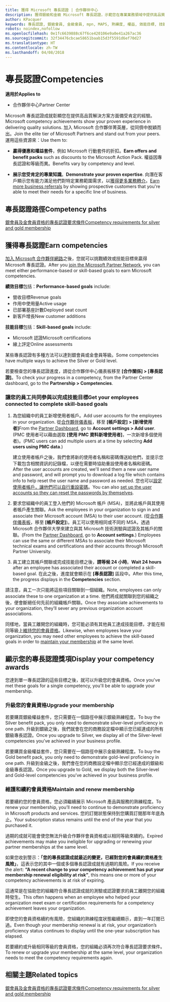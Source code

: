 ```yaml
---
title: 獲得 Microsoft 專長認證 | 合作夥伴中心
description: 獲得銀級和金級 Microsoft 專長認證，示範您在專業業務領域中提供高品質解決方案備受肯定的專業
author: KPacquer
keywords: 專長認證, 銀級會員, 金級會員, mpn, MAPS, 熟練度, 權益, 效能目標, 技能目標
robots: noindex,nofollow
ms.openlocfilehash: 0e1fc6639888c67f6ce420106e9a0e41a267ac36
ms.sourcegitcommit: 32f34476cbcae58651baab15d3f5591d6ef70d27
ms.translationtype: HT
ms.contentlocale: zh-TW
ms.lasthandoff: 04/08/2018
---
```

<!--
•   FWLink https://go.microsoft.com/fwlink/?linkid=851080 : top of page
•   FWLink https://go.microsoft.com/fwlink/?linkid=851281: top of page (duplicate)
•   FWLink https://go.microsoft.com/fwlink/?linkid=851079: Competencies (#attainment_paths)
•   FWLink https://go.microsoft.com/fwlink/?linkid=851081: Maintain and renew membership (#maintain_membership)
•   FWLink https://go.microsoft.com/fwlink/?linkid=851082: Get your employees connected to complete skill-based goals (#associating_achievements)
•   FWLink https://go.microsoft.com/fwlink/?linkid=851083 : Achievement overrides (#achievement_override)
•   FWLink: https://go.microsoft.com/fwlink/?linkid=851236: UI link, goes to the place where you import new users. Temporarily points to the Partner Center homepage.
•   FWLink: https://go.microsoft.com/fwlink/?linkid=851607 :Will go to the docs page for Silver/Gold competency achievements. Currently goes to https://partnercenter.microsoft.com/partner/cloud-solution-provider 

 -->

# <a name="competencies"></a><span data-ttu-id="07599-104">專長認證</span><span class="sxs-lookup"><span data-stu-id="07599-104">Competencies</span></span>

**<span data-ttu-id="07599-105">適用於</span><span class="sxs-lookup"><span data-stu-id="07599-105">Applies to</span></span>**
-  <span data-ttu-id="07599-106">合作夥伴中心</span><span class="sxs-lookup"><span data-stu-id="07599-106">Partner Center</span></span>

<span data-ttu-id="07599-107">Microsoft 專長認證成就彰顯您在提供高品質解決方案方面備受肯定的經驗。</span><span class="sxs-lookup"><span data-stu-id="07599-107">Microsoft competency achievements show your proven experience in delivering quality solutions.</span></span> <span data-ttu-id="07599-108">加入 Microsoft 合作夥伴菁英層，從同儕中脫穎而出。</span><span class="sxs-lookup"><span data-stu-id="07599-108">Join the elite tier of Microsoft Partners and stand out from your peers.</span></span> <span data-ttu-id="07599-109">運用這些資源來：</span><span class="sxs-lookup"><span data-stu-id="07599-109">Use them to:</span></span> 

*  <span data-ttu-id="07599-110">**贏得優惠和權益套件**，例如 Microsoft 行動套件的折扣。</span><span class="sxs-lookup"><span data-stu-id="07599-110">**Earn offers and benefit packs** such as discounts to the Microsoft Action Pack.</span></span> <span data-ttu-id="07599-111">權益因專長認證和等級而異。</span><span class="sxs-lookup"><span data-stu-id="07599-111">Benefits vary by competency and level.</span></span> 

*  <span data-ttu-id="07599-112">**展示您受肯定的專業知識**。</span><span class="sxs-lookup"><span data-stu-id="07599-112">**Demonstrate your proven expertise**.</span></span> <span data-ttu-id="07599-113">向潛在客戶顯示您有能力滿足他們對特定業務範圍需求，以[獲得更多業務轉介](referrals.md)。</span><span class="sxs-lookup"><span data-stu-id="07599-113">[Earn more business referrals](referrals.md) by showing prospective customers that you're able to meet their needs for a specific line of business.</span></span>

## <a href="" id="attainment_paths"></a><span data-ttu-id="07599-114">專長認證路徑</span><span class="sxs-lookup"><span data-stu-id="07599-114">Competency paths</span></span>

[<span data-ttu-id="07599-115">銀會員及金會員資格的專長認證要求條件</span><span class="sxs-lookup"><span data-stu-id="07599-115">Competency requirements for silver and gold membership</span></span>](learn-about-competencies.md)

## <a name="earn-competencies"></a><span data-ttu-id="07599-116">獲得專長認證</span><span class="sxs-lookup"><span data-stu-id="07599-116">Earn competencies</span></span>

<span data-ttu-id="07599-117">[加入 Microsoft 合作夥伴網路](mpn-overview.md)之後，您就可以挑戰績效或技能目標來贏得 Microsoft 專長認證。</span><span class="sxs-lookup"><span data-stu-id="07599-117">After you [join the Microsoft Partner Network](mpn-overview.md), you can meet either performance-based or skill-based goals to earn Microsoft competencies.</span></span> 

<span data-ttu-id="07599-118">**績效目標**包括：</span><span class="sxs-lookup"><span data-stu-id="07599-118">**Performance-based goals** include:</span></span> 
* <span data-ttu-id="07599-119">營收目標</span><span class="sxs-lookup"><span data-stu-id="07599-119">Revenue goals</span></span>
* <span data-ttu-id="07599-120">作用中使用量</span><span class="sxs-lookup"><span data-stu-id="07599-120">Active usage</span></span>
* <span data-ttu-id="07599-121">已部署基座計數</span><span class="sxs-lookup"><span data-stu-id="07599-121">Deployed seat count</span></span>
* <span data-ttu-id="07599-122">新客戶增長</span><span class="sxs-lookup"><span data-stu-id="07599-122">New customer additions</span></span>

<span data-ttu-id="07599-123">**技能目標**包括：</span><span class="sxs-lookup"><span data-stu-id="07599-123">**Skill-based goals** include:</span></span> 
* <span data-ttu-id="07599-124">Microsoft 認證</span><span class="sxs-lookup"><span data-stu-id="07599-124">Microsoft certifications</span></span>
* <span data-ttu-id="07599-125">線上評定</span><span class="sxs-lookup"><span data-stu-id="07599-125">Online assessments</span></span> 

<span data-ttu-id="07599-126">某些專長認證有多種方法可以達到銀會員或金會員等級。</span><span class="sxs-lookup"><span data-stu-id="07599-126">Some competencies have multiple ways to achieve the Silver or Gold level.</span></span>

<span data-ttu-id="07599-127">若要檢查您的專長認證進度，請從合作夥伴中心儀表板移至 **\[合作關係\] > \[專長認證\]**。</span><span class="sxs-lookup"><span data-stu-id="07599-127">To check your progress in a competency, from the Partner Center dashboard, go to the **Partnership > Competencies**.</span></span> 

### <a href="" id="associating_achievements"></a><span data-ttu-id="07599-128">讓您的員工共同參與以完成技能目標</span><span class="sxs-lookup"><span data-stu-id="07599-128">Get your employees connected to complete skill-based goals</span></span>

1.  <span data-ttu-id="07599-129">為您組織中的員工新增使用者帳戶。</span><span class="sxs-lookup"><span data-stu-id="07599-129">Add user accounts for the employees in your organization.</span></span> <span data-ttu-id="07599-130">從[合作夥伴儀表板](http://partnercenter.microsoft.com)，移至 **\[帳戶設定\] > \[新增使用者\]**</span><span class="sxs-lookup"><span data-stu-id="07599-130">From the [Partner Dashboard](http://partnercenter.microsoft.com), go to **Account settings > Add user**.</span></span> <span data-ttu-id="07599-131">(PMC 使用者可以藉由選取 **\[使用 PMC 資料新增使用者\]**，一次新增多個使用者)。</span><span class="sxs-lookup"><span data-stu-id="07599-131">(PMC users can add multiple users at a time by selecting **Add users using PMC data**.)</span></span>

    <span data-ttu-id="07599-132">建立使用者帳戶之後，我們會將新的使用者名稱和密碼傳送給他們，並提示您下載包含相關資訊的記錄檔，以便在需要時協助重設使用者名稱和密碼。</span><span class="sxs-lookup"><span data-stu-id="07599-132">After the user accounts are created, we'll send them a new user name and password, and will prompt you to download a log file which contains info to help reset the user name and password as needed.</span></span> <span data-ttu-id="07599-133">您也可以[設定使用者帳戶，讓他們可以自行重設密碼](https://docs.microsoft.com/en-us/azure/active-directory/active-directory-passwords-getting-started)。</span><span class="sxs-lookup"><span data-stu-id="07599-133">You can also [set up the user accounts so they can reset the passwords by themselves](https://docs.microsoft.com/en-us/azure/active-directory/active-directory-passwords-getting-started).</span></span>

2. <span data-ttu-id="07599-134">要求您組織中的員工登入他們的 Microsoft 帳戶 (MSA)，並將此帳戶與其使用者帳戶產生關聯。</span><span class="sxs-lookup"><span data-stu-id="07599-134">Ask the employees in your organization to sign in and associate their Microsoft account (MSA) to their user account.</span></span> <span data-ttu-id="07599-135">(從[合作夥伴儀表板](http://partnercenter.microsoft.com)，移至 **\[帳戶設定\]**)。員工可以使用相同或不同的 MSA，透過 Microsoft 合作夥伴大學來建立與其 Microsoft 技術測驗與認證及其帳戶的關聯。</span><span class="sxs-lookup"><span data-stu-id="07599-135">(From the [Partner Dashboard](http://partnercenter.microsoft.com), go to **Account settings**.) Employees can use the same or different MSAs to associate their Microsoft technical exams and certifications and their accounts through Microsoft Partner University.</span></span>

3.  <span data-ttu-id="07599-136">員工建立其帳戶關聯或完成技能目標之後，**請等候 24 小時**。</span><span class="sxs-lookup"><span data-stu-id="07599-136">**Wait 24 hours** after an employee has associated their account or completed a skill-based goal.</span></span> <span data-ttu-id="07599-137">在此之後，進度就會顯示在 **\[專長認證\]** 區段中。</span><span class="sxs-lookup"><span data-stu-id="07599-137">After this time, the progress displays in the **Competencies** section.</span></span>

<span data-ttu-id="07599-138">請注意，員工一次只能將這些項目關聯到一個組織。</span><span class="sxs-lookup"><span data-stu-id="07599-138">Note, employees can only associate these to one organization at a time.</span></span> <span data-ttu-id="07599-139">他們將成就關聯到您的組織之後，便會斷絕任何先前的組織帳戶關聯。</span><span class="sxs-lookup"><span data-stu-id="07599-139">Once they associate achievements to your organization, they’ll sever any previous organization account associations.</span></span>

<span data-ttu-id="07599-140">同樣地，當員工離開您的組織時，您可能必須有其他員工達成技能目標，才能在相同等級上[維持您的會員資格](#maintaining_membership)。</span><span class="sxs-lookup"><span data-stu-id="07599-140">Likewise, when employees leave your organization, you may need other employees to achieve the skill-based goals in order to [maintain your membership](#maintaining_membership) at the same level.</span></span>

## <a name="display-your-competency-awards"></a><span data-ttu-id="07599-141">顯示您的專長認證獎項</span><span class="sxs-lookup"><span data-stu-id="07599-141">Display your competency awards</span></span>

<span data-ttu-id="07599-142">您達到單一專長認證的這些目標之後，就可以升級您的會員資格。</span><span class="sxs-lookup"><span data-stu-id="07599-142">Once you've met these goals for a single competency, you'll be able to upgrade your membership.</span></span>

### <a name="upgrade-your-membership"></a><span data-ttu-id="07599-143">升級您的會員資格</span><span class="sxs-lookup"><span data-stu-id="07599-143">Upgrade your membership</span></span>

<span data-ttu-id="07599-144">若要購買銀級權益套件，您只需要在一個路徑中展示銀級熟練程度。</span><span class="sxs-lookup"><span data-stu-id="07599-144">To buy the Silver benefit pack, you only need to demonstrate silver-level proficiency in one path.</span></span> <span data-ttu-id="07599-145">升級到銀級之後，我們就會在您的商務設定檔中顯示您已經達成的所有銀級專長認證。</span><span class="sxs-lookup"><span data-stu-id="07599-145">Once you upgrade to Silver, we display all of the Silver-level competencies you’ve achieved in your business profile.</span></span> 

<span data-ttu-id="07599-146">若要購買金級權益套件，您只需要在一個路徑中展示金級熟練程度。</span><span class="sxs-lookup"><span data-stu-id="07599-146">To buy the Gold benefit pack, you only need to demonstrate gold-level proficiency in one path.</span></span> <span data-ttu-id="07599-147">升級到金級之後，我們會在您的商務設定檔中顯示您已經達成的銀級和金級專長認證。</span><span class="sxs-lookup"><span data-stu-id="07599-147">Once you upgrade to Gold, we display both the Silver-level and Gold-level competencies you’ve achieved in your business profile.</span></span> 

### <a href="" id="maintain_membership"></a><span data-ttu-id="07599-148">維護和續約會員資格</span><span class="sxs-lookup"><span data-stu-id="07599-148">Maintain and renew membership</span></span>

<span data-ttu-id="07599-149">若要續約您的會員資格，您必須繼續展示 Microsoft 產品與服務的熟練程度。</span><span class="sxs-lookup"><span data-stu-id="07599-149">To renew your membership, you’ll need to continue to demonstrate proficiency in Microsoft products and services.</span></span> <span data-ttu-id="07599-150">您的訂閱狀態保持到您購買訂閱那年年底為止。</span><span class="sxs-lookup"><span data-stu-id="07599-150">Your subscription status remains until the end of the year that you purchased it.</span></span>

<span data-ttu-id="07599-151">過期的成就可能會使您無法升級合作夥伴會員資格或以相同等級來續約。</span><span class="sxs-lookup"><span data-stu-id="07599-151">Expired achievements may make you ineligible for upgrading or renewing your partner memberships at the same level.</span></span> 

<span data-ttu-id="07599-152">如果您收到警示：**「您的專長認證成就最近的變更，已經對您的會員續約資格產生風險」**，這表示您的其中一個或多個專長認證成就有過期的風險。</span><span class="sxs-lookup"><span data-stu-id="07599-152">If you receive the alert: **“A recent change to your competency achievement has put your membership renewal eligibility at risk”**, this means one or more of your competency achievements is at risk of expiring.</span></span> 

<span data-ttu-id="07599-153">這通常是在協助您的組織符合專長認證成就的測驗或認證要求的員工離開您的組織時發生。</span><span class="sxs-lookup"><span data-stu-id="07599-153">This often happens when an employee who helped your organization meet exam or certification requirements for a competency achievement leaves your organization.</span></span> 

<span data-ttu-id="07599-154">即使您的會員資格續約有風險，您組織的熟練程度狀態繼續顯示，直到一年訂閱已過。</span><span class="sxs-lookup"><span data-stu-id="07599-154">Even though your membership renewal is at risk, your organization’s proficiency status continues to display until the one-year subscription has elapsed.</span></span>

<span data-ttu-id="07599-155">若要續約或升級相同等級的會員資格，您的組織必須再次符合專長認證要求條件。</span><span class="sxs-lookup"><span data-stu-id="07599-155">To renew or upgrade your membership at the same level, your organization needs to meet the competency requirements again.</span></span>

## <a name="related-topics"></a><span data-ttu-id="07599-156">相關主題</span><span class="sxs-lookup"><span data-stu-id="07599-156">Related topics</span></span>

[<span data-ttu-id="07599-157">銀會員及金會員資格的專長認證要求條件</span><span class="sxs-lookup"><span data-stu-id="07599-157">Competency requirements for silver and gold membership</span></span>](learn-about-competencies.md)